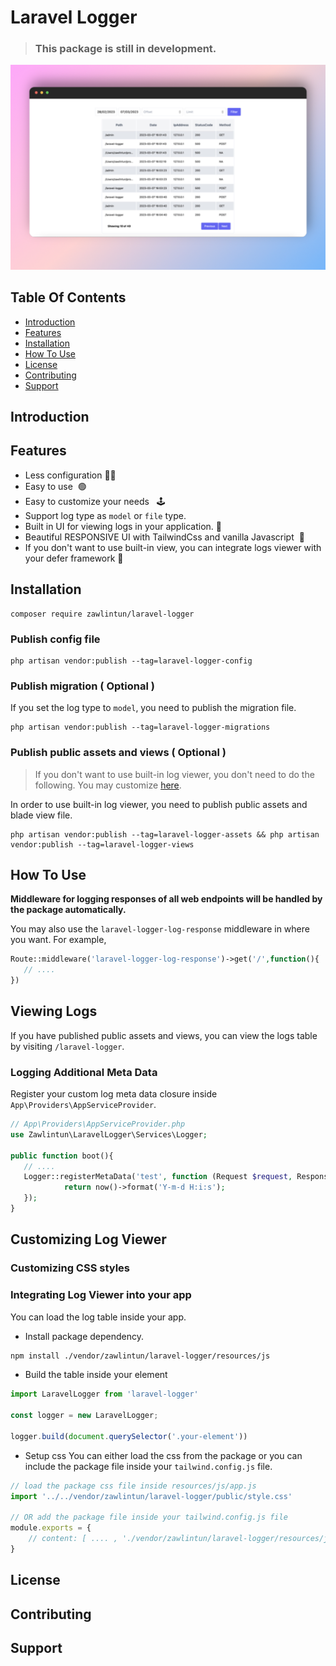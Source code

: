 # Laravel Logger

> ### This package is still in development.

![Preview](preview.jpeg)

## Table Of Contents

- [Introduction](#introduction)
- [Features](#features)
- [Installation](#installation)
- [How To Use](#how-to-use)
- [License](#license)
- [Contributing](#contributing)
- [Support](#support)

## Introduction

## Features

- Less configuration 📄📄
- Easy to use &nbsp;🟢
- Easy to customize your needs &nbsp; 🕹
- Support log type as `model` or `file` type.
- Built in UI for viewing logs in your application.&nbsp;📌
- Beautiful RESPONSIVE UI with TailwindCss and vanilla Javascript &nbsp;💖
- If you don't want to use built-in view, you can integrate logs viewer with your defer framework 🔗

## Installation

```
composer require zawlintun/laravel-logger
```

### Publish config file

```
php artisan vendor:publish --tag=laravel-logger-config
```

### Publish migration ( Optional )

If you set the log type to `model`, you need to publish the migration file.

```
php artisan vendor:publish --tag=laravel-logger-migrations
```

### Publish public assets and views ( Optional )

> If you don't want to use built-in log viewer, you don't need to do the following. You may
> customize [here](#customizing-log-viewer).

In order to use built-in log viewer, you need to publish public assets and blade view file.

```
php artisan vendor:publish --tag=laravel-logger-assets && php artisan vendor:publish --tag=laravel-logger-views
```

## How To Use

**Middleware for logging responses of all web endpoints will be handled by the package automatically.**

You may also use the `laravel-logger-log-response` middleware in where you want.
For example,

```php
Route::middleware('laravel-logger-log-response')->get('/',function(){
   // ....
})
```

## Viewing Logs

If you have published public assets and views, you can view the logs table by visiting `/laravel-logger`.

### Logging Additional Meta Data

Register your custom log meta data closure inside `App\Providers\AppServiceProvider`.

```php
// App\Providers\AppServiceProvider.php
use Zawlintun\LaravelLogger\Services\Logger;

public function boot(){
   // .... 
   Logger::registerMetaData('test', function (Request $request, Response $response, \Throwable $throwable) {
            return now()->format('Y-m-d H:i:s');
   });
}
```

## Customizing Log Viewer

### Customizing CSS styles

### Integrating Log Viewer into your app

You can load the log table inside your app.

- Install package dependency.

```bash
npm install ./vendor/zawlintun/laravel-logger/resources/js
```

- Build the table inside your element

```js
import LaravelLogger from 'laravel-logger'

const logger = new LaravelLogger;

logger.build(document.querySelector('.your-element'))
```

- Setup css
  You can either load the css from the package or you can include the package file inside your `tailwind.config.js`
  file.

```js
// load the package css file inside resources/js/app.js
import '../../vendor/zawlintun/laravel-logger/public/style.css'

// OR add the package file inside your tailwind.config.js file
module.exports = {
    // content: [ .... , './vendor/zawlintun/laravel-logger/resources/js/*.ts'], 
}
```

## License

## Contributing

## Support

